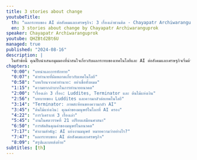```yaml
---
title: 3 stories about change
youtubeTitle:
  th: "ผลกระทบของ AI ต่อสังคมและเศรษฐกิจ: 3 เรื่องเล่าชวนคิด - Chayapatr Archiwaranguprok"
  en: 3 stories about change by Chayapatr Archiwaranguprok
speaker: Chayapatr Archiwaranguprok
youtube: QHZBtd2Bt6U
managed: true
published: "2024-08-16"
description: |
  ในหัวข้อนี้ คุณปั๊บนำเสนอมุมมองที่น่าสนใจเกี่ยวกับผลกระทบของเทคโนโลยีและ AI ต่อสังคมและเศรษฐกิจเริ่มด้วยการพูดถึงความยากในการคาดการณ์อนาคต โดยยกตัวอย่างคำทำนายที่ผิดพลาดเกี่ยวกับอินเทอร์เน็ตและ Bitcoin คุณปั๊บนำเสนอเรื่องราว 3 เรื่องที่สะท้อนมุมมองต่างๆ เกี่ยวกับการเปลี่ยนแปลงทางเทคโนโลยี ได้แก่ กลุ่ม Luddite ภาพยนตร์เรื่อง Terminator และการ์ตูนเว็บตูน Clinic of Horrors และตั้งคำถามที่น่าคิดเกี่ยวกับอนาคตของงานและคุณค่าของมนุษย์ในยุค AI วิดีโอนี้จะทำให้คุณได้มุมมองใหม่ๆ ในการมองโลกที่กำลังเปลี่ยนแปลงอย่างรวดเร็ว
chapters:
  "0:00": "บทนำและการทักทาย"
  "0:07": "คำทำนายที่ผิดพลาดเกี่ยวกับเทคโนโลยี"
  "0:58": "บทเรียนจากคำทำนาย: อย่าเชื่อทั้งหมด"
  "1:15": "ความยากลำบากในการทำนายอนาคต"
  "2:00": "เรื่องเล่า 3 เรื่อง: Luddites, Terminator และ ต้นไม้แห่งเงิน"
  "2:56": "บทบาทของ Luddites และความกลัวต่อเทคโนโลยี"
  "3:14": "Terminator: ภาพสะท้อนของความกลัว AI"
  "3:45": "ต้นไม้แห่งเงิน: คุณค่าของมนุษย์ในโลกที่ AI ครอง"
  "4:22": "การวิเคราะห์ 3 เรื่องเล่า"
  "5:45": "งานในศตวรรษที่ 21 เปรียบเสมือนศาสนา"
  "6:50": "การตัดสินคุณค่าของมนุษย์ในอนาคต"
  "7:17": "คำถามสำคัญ: AI แย่งงานมนุษย์ หมายความว่าอย่างไร?"
  "7:47": "ผลกระทบของ AI ต่อสังคมและเศรษฐกิจ"
  "8:09": "สรุปและบทส่งท้าย"
subtitles: [th]
---
```

